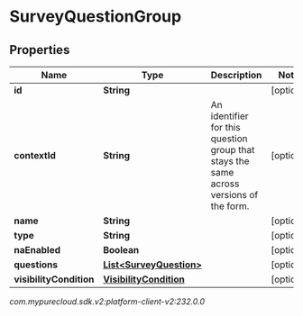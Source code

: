 # SurveyQuestionGroup


## Properties

| Name | Type | Description | Notes |
| ------------ | ------------- | ------------- | ------------- |
| **id** | **String** |  |  [optional] |
| **contextId** | **String** | An identifier for this question group that stays the same across versions of the form. |  [optional] |
| **name** | **String** |  |  [optional] |
| **type** | **String** |  |  [optional] |
| **naEnabled** | **Boolean** |  |  [optional] |
| **questions** | [**List&lt;SurveyQuestion&gt;**](SurveyQuestion) |  |  [optional] |
| **visibilityCondition** | [**VisibilityCondition**](VisibilityCondition) |  |  [optional] |




_com.mypurecloud.sdk.v2:platform-client-v2:232.0.0_
